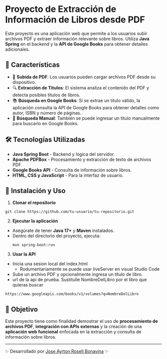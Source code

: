 # Proyecto de Extracción de Información de Libros desde PDF

Este proyecto es una aplicación web que permite a los usuarios subir archivos PDF y extraer información relevante sobre libros. Utiliza **Java Spring** en el backend y la **API de Google Books** para obtener detalles adicionales.

## 🚀 Características

- 📄 **Subida de PDF**: Los usuarios pueden cargar archivos PDF desde su dispositivo.
- 🔍 **Extracción de Títulos**: El sistema analiza el contenido del PDF y detecta posibles títulos de libros.
- 📚 **Búsqueda en Google Books**: Si se extrae un título válido, la aplicación consulta la API de Google Books para obtener detalles como autor, ISBN y número de páginas.
- 📝 **Búsqueda Manual**: También se puede ingresar un título manualmente para buscarlo en Google Books.

## 🛠️ Tecnologías Utilizadas

- **Java Spring Boot** - Backend y lógica del servidor.
- **Apache PDFBox** - Procesamiento y extracción de texto de archivos PDF.
- **Google Books API** - Consulta de información sobre libros.
- **HTML, CSS y JavaScript** - Para la interfaz de usuario.

## 📌 Instalación y Uso

1. **Clonar el repositorio**

```
git clone https://github.com/tu-usuario/tu-repositorio.git
```

2. **Ejecutar la aplicación**

- Asegúrate de tener **Java 17+** y **Maven** instalados.
- Dentro del directorio del proyecto, ejecuta:
  ```
  mvn spring-boot:run
  ```

3. **Usar la API**

- Inicia una sesion local del index.html
  - Rodumentariamente se puede usar liveServer en visual Studio Code
- Sube un archivo PDF y opcionalmente ingresa un título de libro.
- url de la api de prueba. Sustitulle NombreDelLibro por el libro que quieras buscar

```
https://www.googleapis.com/books/v1/volumes?q=NombreDelLibro
```

## 🎯 Objetivo

Este proyecto tiene como finalidad demostrar el uso de **procesamiento de archivos PDF**, **integración con APIs externas** y la creación de una **aplicación web funcional** enfocada en la extracción y consulta de información sobre libros.

---

✨ Desarrollado por [Jose Ayrton Rosell Bonavina](https://github.com/joss0102) ✨

